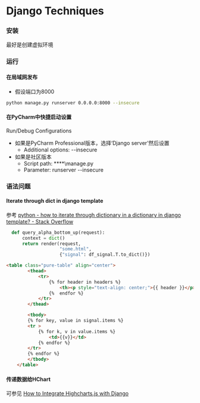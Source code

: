 # Django Techniques

### 安装
最好是创建虚拟环境

### 运行
#### 在局域网发布
- 假设端口为8000
```bash
python manage.py runserver 0.0.0.0:8000 --insecure
```

#### 在PyCharm中快捷启动设置
Run/Debug Configurations
- 如果是PyCharm Professional版本，选择‘Django server’然后设置
    - Additional options: --insecure
- 如果是社区版本
    - Script path: ****\manage.py
    - Parameter: runserver --insecure

### 语法问题
#### Iterate through dict in django template

参考 [python - how to iterate through dictionary in a dictionary in django template? - Stack Overflow](https://stackoverflow.com/questions/8018973/how-to-iterate-through-dictionary-in-a-dictionary-in-django-template)
  


```python
  def query_alpha_bottom_up(request):
      context = dict()
      return render(request, 
                    "some.html", 
                    {"signal": df_signal.T.to_dict()})
  ```
  
  
  
  ```html
  <table class="pure-table" align="center">
          <thead>
              <tr>
                  {% for header in headers %}
                      <th><p style="text-align: center;">{{ header }}</p></th>
                  {%  endfor %}
              </tr>
          </thead>
  
          <tbody>
          {% for key, value in signal.items %}
          <tr >
              {% for k, v in value.items %}
                  <td>{{v}}</td>
              {% endfor %}
          </tr>
          {% endfor %}
          </tbody>
      </table>
  ```

#### 传递数据给HChart
可参见 [How to Integrate Highcharts.js with Django](https://simpleisbetterthancomplex.com/tutorial/2018/04/03/how-to-integrate-highcharts-js-with-django.html)